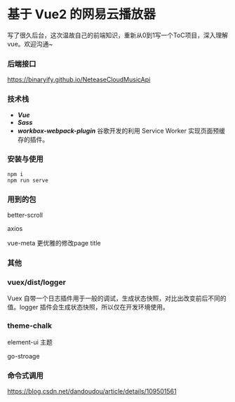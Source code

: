 # 基于 Vue2 的网易云播放器

写了很久后台，这次温故自己的前端知识，重新从0到1写一个ToC项目，深入理解vue。欢迎沟通~

### 后端接口

https://binaryify.github.io/NeteaseCloudMusicApi

### 技术栈

- **_Vue_**
- **_Sass_**
- **_workbox-webpack-plugin_** 谷歌开发的利用 Service Worker 实现页面预缓存的插件。

### 安装与使用

```
npm i
npm run serve
```

### 用到的包
better-scroll

axios

vue-meta  更优雅的修改page title

### 其他

### vuex/dist/logger 

Vuex 自带一个日志插件用于一般的调试，生成状态快照，对比出改变前后不同的值。logger 插件会生成状态快照，所以仅在开发环境使用。

### theme-chalk

element-ui 主题

go-stroage

### 命令式调用
https://blog.csdn.net/dandoudou/article/details/109501561
